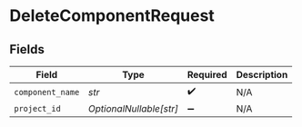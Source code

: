 # DeleteComponentRequest


## Fields

| Field                   | Type                    | Required                | Description             |
| ----------------------- | ----------------------- | ----------------------- | ----------------------- |
| `component_name`        | *str*                   | :heavy_check_mark:      | N/A                     |
| `project_id`            | *OptionalNullable[str]* | :heavy_minus_sign:      | N/A                     |